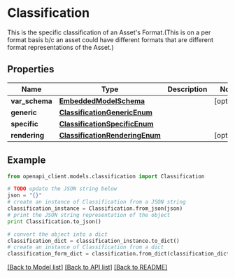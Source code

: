 # Classification

This is the specific classification of an Asset's Format.(This is on a per format basis b/c an asset could have different formats that are different format representations of the Asset.)

## Properties
Name | Type | Description | Notes
------------ | ------------- | ------------- | -------------
**var_schema** | [**EmbeddedModelSchema**](EmbeddedModelSchema.md) |  | [optional] 
**generic** | [**ClassificationGenericEnum**](ClassificationGenericEnum.md) |  | 
**specific** | [**ClassificationSpecificEnum**](ClassificationSpecificEnum.md) |  | 
**rendering** | [**ClassificationRenderingEnum**](ClassificationRenderingEnum.md) |  | [optional] 

## Example

```python
from openapi_client.models.classification import Classification

# TODO update the JSON string below
json = "{}"
# create an instance of Classification from a JSON string
classification_instance = Classification.from_json(json)
# print the JSON string representation of the object
print Classification.to_json()

# convert the object into a dict
classification_dict = classification_instance.to_dict()
# create an instance of Classification from a dict
classification_form_dict = classification.from_dict(classification_dict)
```
[[Back to Model list]](../README.md#documentation-for-models) [[Back to API list]](../README.md#documentation-for-api-endpoints) [[Back to README]](../README.md)


